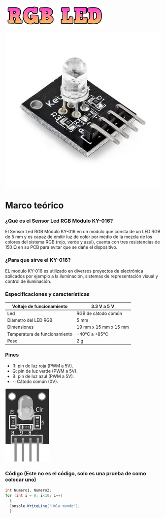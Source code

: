 ![](RGB_LED_titulo.png)

![](RGB_LED_imagen.jpg)

# Marco teórico
### ¿Qué es el Sensor Led RGB Módulo KY-016?
El Sensor Led RGB Módulo KY-016 en un modulo que consta de un LED RGB de 5 mm y es capaz de emitir luz de color por medio de la mezcla de los colores del sistema RGB (rojo, verde y azul), cuenta con tres resistencias de 150 Ω en su PCB para evitar que se dañe el dispositivo.

### ¿Para que sirve el KY-016?
EL modulo KY-016 es utilizado en diversos proyectos de electrónica aplicados por ejemplo a la iluminación, sistemas de representación visual y control de iluminación.

### Especificaciones y características
| Voltaje de funcionamiento     | 3.3 V a 5 V           |
|-------------------------------|-----------------------|
| Led                           | RGB de cátodo común   |
| Diámetro del LED RGB          | 5 mm                  |
| Dimensiones                   | 19 mm x 15 mm x 15 mm |
| Temperatura de funcionamiento | -40°C a +85°C         |
| Peso                          | 2 g                   |

### Pines
* R: pin de luz roja (PWM a 5V).
* G: pin de luz verde (PWM a 5V).
* B: pin de luz azul (PWM a 5V).
* -: Cátodo común (0V).

![](LED_RGB_pines.png)

### Código (Este no es el código, solo es una prueba de como colocar uno)
```c#
int Numero1, Numero2;
for (int i = 0; i<10; i++)
  {
  Console.WriteLine("Hola mundo");
  }
```
